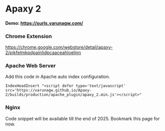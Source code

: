 # Apaxy 2

#### Demo: https://surls.varunagw.com/

### Chrome Extension
https://chrome.google.com/webstore/detail/apaxy-2/pjkfelmkpdpainlidpcaaceahloeljnn

### Apache Web Server
Add this code in Apache auto index configuration.

```IndexHeadInsert "<script defer type='text/javascript' src='https://varunagw.github.io/Apaxy-2/builds/production/apache_plugin/apaxy_2.min.js'></script>"```

### Nginx

Code snippet will be available till the end of 2025. Bookmark this page for now.
